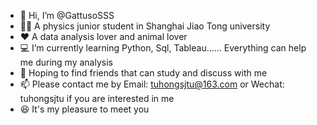 - 👋 Hi, I’m @GattusoSSS
- 👨‍🎓 A physics junior student in Shanghai Jiao Tong university
- ❤️ A data analysis lover and animal lover
- 💻 I’m currently learning Python, Sql, Tableau...... Everything can help me during my analysis
- 💞️ Hoping to find friends that can study and discuss with me 
- 📫 Please contact me by Email: tuhongsjtu@163.com or Wechat: tuhongsjtu if you are interested in me
- 😆 It's my pleasure to meet you

<!---
GattusoSSS/GattusoSSS is a ✨ special ✨ repository because its `README.md` (this file) appears on your GitHub profile.
You can click the Preview link to take a look at your changes.
--->
